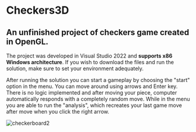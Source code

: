 # Checkers3D
## An unfinished project of checkers game created in OpenGL.
The project was developed in Visual Studio 2022 and **supports x86 Windows architecture**. If you wish to download the files and run the solution, make sure to set your environment adequately.

After running the solution you can start a gameplay by choosing the "start" option in the menu. You can move around using arrows and Enter key. There is no logic implemented and after moving your piece, computer automatically responds with a completely random move. While in the menu you are able to run the "analysis", which recreates your last game move after move when you click the right arrow.

![checkerboard2](https://user-images.githubusercontent.com/86531146/207727176-9f8839f7-ad2d-4efb-9b17-23c40cd6a5c3.png)
